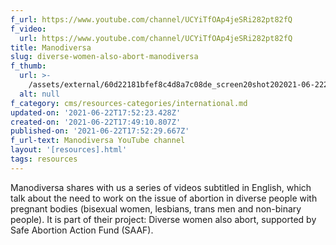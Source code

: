 ```yaml
---
f_url: https://www.youtube.com/channel/UCYiTfOAp4jeSRi282pt82fQ
f_video:
  url: https://www.youtube.com/channel/UCYiTfOAp4jeSRi282pt82fQ
title: Manodiversa
slug: diverse-women-also-abort-manodiversa
f_thumb:
  url: >-
    /assets/external/60d22181bfef8c4d8a7c08de_screen20shot202021-06-2220at201.44.34%20PM.png
  alt: null
f_category: cms/resources-categories/international.md
updated-on: '2021-06-22T17:52:23.428Z'
created-on: '2021-06-22T17:49:10.807Z'
published-on: '2021-06-22T17:52:29.667Z'
f_url-text: Manodiversa YouTube channel
layout: '[resources].html'
tags: resources
---
```


Manodiversa shares with us a series of videos subtitled in English, which talk about the need to work on the issue of abortion in diverse people with pregnant bodies (bisexual women, lesbians, trans men and non-binary people). It is part of their project: Diverse women also abort, supported by Safe Abortion Action Fund (SAAF).
